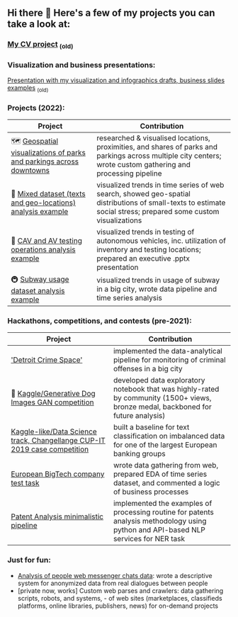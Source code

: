 ## Hi there 👋 Here's a few of my projects you can take a look at:

<!--
**Witold1/Witold1** is a ✨ _special_ ✨ repository because its `README.md` (this file) appears on your GitHub profile.

Here are some ideas to get you started:

- 🔭 I’m currently working on ...
- 🌱 I’m currently learning ...
- 👯 I’m looking to collaborate on ...
- 🤔 I’m looking for help with ...
- 💬 Ask me about ...
- 📫 How to reach me: ...
- 😄 Pronouns: ...
- ⚡ Fun fact: ...
-->

### [My CV project](https://witold.page.link/CV) <sub>(old)</sub>

### Visualization and business presentations: 
[Presentation with my visualization and infographics drafts, business slides examples](https://witold.page.link/Viz) <sub>(old)</sub>

### Projects (2022):
| Project | Contribution |
| ------- | -------------|
| 🗺️ [Geospatial visualizations of parks and parkings across downtowns](https://github.com/Witold1/downtowns_parks_parkings) | researched & visualised locations, proximities, and shares of parks and parkings across multiple city centers; wrote custom gathering and processing pipeline |
| 📝 [Mixed dataset (texts and geo-locations) analysis example](https://github.com/Witold1/quilt_test_task) | visualized trends in time series of web search, showed geo-spatial distributions of small-texts to estimate social stress; prepared some custom visualizations |
| 🚙 [CAV and AV testing operations analysis example](https://github.com/Witold1/CAV_data_case) | visualized trends in testing of autonomous vehicles, inc. utilization of inventory and testing locations; prepared an executive .pptx presentation |
| 🚇 [Subway usage dataset analysis example](https://github.com/Witold1/mta_data_research) | visualized trends in usage of subway in a big city, wrote data pipeline and time series analysis |

### Hackathons, competitions, and contests (pre-2021):
| Project | Contribution |
| ------- | -------------|
| ['Detroit Crime Space'](https://github.com/Witold1/detroit_crime_space) | implemented the data-analytical pipeline for monitoring of criminal offenses in a big city  |
| 🐶 [Kaggle/Generative Dog Images GAN competition](https://www.kaggle.com/witold1/quick-data-explanation-and-eda) | developed data exploratory notebook that was highly-rated by community (1500+ views, bronze medal, backboned for future analysis) |
| [Kaggle-like/Data Science track, Changellange CUP-IT 2019 case competition](https://www.kaggle.com/mihaon/cup-it-19-sample-baseline) | built a baseline for text classification on imbalanced data for one of the largest European banking groups |
| [European BigTech company test task](https://github.com/Witold1/yandex_intern_hypercube_test) | wrote data gathering from web, prepared EDA of time series dataset, and commented a logic of business processes |
| [Patent Analysis minimalistic pipeline](https://github.com/Witold1/patent_analysis) | implemented the examples of processing routine for patents analysis methodology using python and API-based NLP services for NER task |

### Just for fun:
* [Analysis of people web messenger chats data](https://github.com/Witold1/messenger_chat_descriptive): wrote a descriptive system for anonymized data from real dialogues between people
* [private now, works] Custom web parses and crawlers: data gathering scripts, robots, and systems, - of web sites (marketplaces, classifieds platforms, online libraries, publishers, news) for on-demand projects

